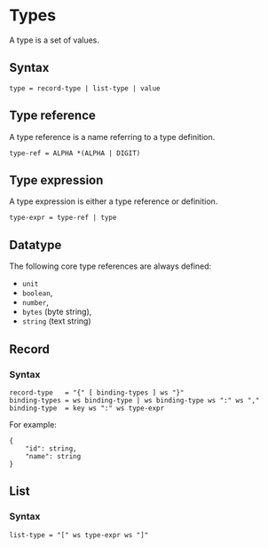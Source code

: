 # Types

A type is a set of values.

## Syntax

```abnf
type = record-type | list-type | value
```

## Type reference

A type reference is a name referring to a type definition.

```abnf
type-ref = ALPHA *(ALPHA | DIGIT)
```

## Type expression

A type expression is either a type reference or definition.

```abnf
type-expr = type-ref | type
```

## Datatype

The following core type references are always defined:
  - `unit`
  - `boolean`,
  - `number`,
  - `bytes` (byte string),
  - `string` (text string)

## Record

### Syntax

```abnf
record-type   = "{" [ binding-types ] ws "}"
binding-types = ws binding-type | ws binding-type ws ":" ws ","
binding-type  = key ws ":" ws type-expr
```

For example:

```
{
	"id": string,
	"name": string
}
```

## List

### Syntax

```abnf
list-type = "[" ws type-expr ws "]"
```
